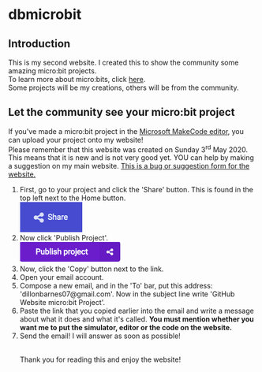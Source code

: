 <h1>dbmicrobit</h1>
<h2>Introduction</h2>
This is my second website. I created this to show the community some amazing micro:bit projects.<br>To learn more about micro:bits, click <a href="https://www.microbit.org" target="_blank">here</a>.
<br>Some projects will be my creations, others will be from the community.
<h2>Let the community see your micro:bit project</h2>
If you've made a micro:bit project in the <a href="https://www.makecode.microbit.org/" target="_blank">Microsoft MakeCode editor</a>, you can upload your project onto my website!
<br>
Please remember that this website was created on Sunday 3<sup>rd</sup> May 2020. This means that it is new and is not very good yet. YOU can help by making a suggestion on my main website. <a href="https://www.coding.dillonbarnes.co.uk/bugform.html" target="_blank">This is a bug or suggestion form for the website.</a>
<ol>
<li>First, go to your project and click the 'Share' button. This is found in the top left next to the Home button.</li><img src="Share.png" alt="Share button">
<li>Now click 'Publish Project'.</li><img src="Publish.png" alt="Publish Button">
<li>Now, click the 'Copy' button next to the link.</li><ig src="Copy.png" alt="Copy button">
<li>Open your email account.</li>
<li>Compose a new email, and in the 'To' bar, put this address: 'dillonbarnes07@gmail.com'. Now in the subject line write 'GitHub Website micro:bit Project'.</li>
<li>Paste the link that you copied earlier into the email and write a message about what it does and what it's called. <b>You must mention whether you want me to put the simulator, editor or the code on the website.</b></li>
<li>Send the email! I will answer as soon as possible!</li><br>
<p>Thank you for reading this and enjoy the website!</p>
